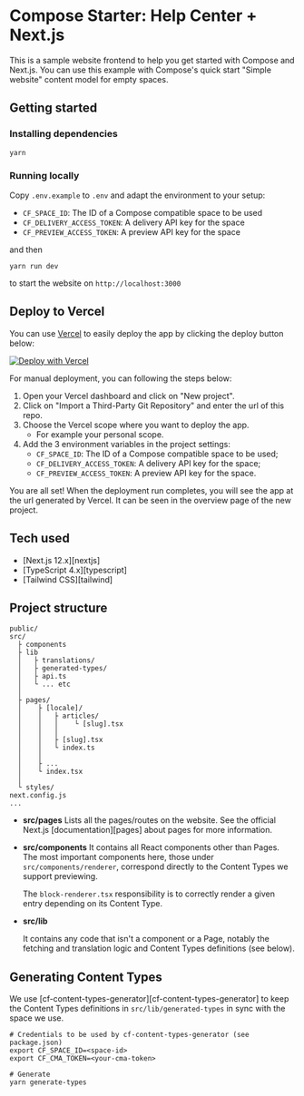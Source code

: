 # Compose Starter: Help Center + Next.js

This is a sample website frontend to help you get started with Compose and
Next.js. You can use this example with Compose's quick start "Simple website" content model for empty
spaces.

## Getting started

### Installing dependencies

```
yarn
```

### Running locally

Copy `.env.example` to `.env` and adapt the environment to your setup:

- `CF_SPACE_ID`: The ID of a Compose compatible space to be used
- `CF_DELIVERY_ACCESS_TOKEN`: A delivery API key for the space
- `CF_PREVIEW_ACCESS_TOKEN`: A preview API key for the space

and then

```
yarn run dev
```

to start the website on `http://localhost:3000`

## Deploy to Vercel

You can use [Vercel](https://vercel.com/) to easily deploy the app by clicking the deploy button below:

[![Deploy with Vercel](https://vercel.com/button)](https://vercel.com/new/clone?repository-url=https%3A%2F%2Fgithub.com%2Fcontentful%2Fcompose-starter-helpcenter-nextjs&env=CF_SPACE_ID,CF_DELIVERY_ACCESS_TOKEN,CF_PREVIEW_ACCESS_TOKEN&envDescription=Space%20ID%20and%20API%20Keys%20needed%20for%20the%20frontend%20to%20access%20your%20Contentful%20Space&envLink=https%3A%2F%2Fapp.contentful.com%2Fdeeplink%3Flink%3Dapi&project-name=contentful-compose-helpcenter-starter&repo-name=contentful-compose-helpcenter-starter)

For manual deployment, you can following the steps below:

1.  Open your Vercel dashboard and click on "New project".
2.  Click on "Import a Third-Party Git Repository" and enter the url of this repo.
3.  Choose the Vercel scope where you want to deploy the app.
    - For example your personal scope.
4.  Add the 3 environment variables in the project settings:
    - `CF_SPACE_ID`: The ID of a Compose compatible space to be used;
    - `CF_DELIVERY_ACCESS_TOKEN`: A delivery API key for the space;
    - `CF_PREVIEW_ACCESS_TOKEN`: A preview API key for the space.

You are all set! When the deployment run completes, you will see the app at the url generated by Vercel. It can be seen in the overview page of the new project.

## Tech used

- [Next.js 12.x][nextjs]
- [TypeScript 4.x][typescript]
- [Tailwind CSS][tailwind]

## Project structure

```
public/
src/
  ├ components
  ├ lib
  │   ├ translations/
  │   ├ generated-types/
  │   ├ api.ts
  │   └ ... etc
  │
  ├ pages/
  │    ├ [locale]/
  │    │   ├ articles/
  │    │   │    └ [slug].tsx
  │    │   │
  │    │   ├ [slug].tsx
  │    │   └ index.ts
  │    │
  │    ├ ...
  │    └ index.tsx
  │
  └ styles/
next.config.js
...
```

- **src/pages**
  Lists all the pages/routes on the website. See the official Next.js [documentation][pages] about pages for more information.

- **src/components**
  It contains all React components other than Pages. The most important components here, those under `src/components/renderer`, correspond directly to the Content Types we support previewing.

  The `block-renderer.tsx` responsibility is to correctly render a given entry depending on its Content Type.

- **src/lib**

  It contains any code that isn't a component or a Page, notably the fetching and translation logic and Content Types definitions (see below).

## Generating Content Types

We use [cf-content-types-generator][cf-content-types-generator] to keep the Content Types definitions in `src/lib/generated-types` in sync with the space we use.

```shell
# Credentials to be used by cf-content-types-generator (see package.json)
export CF_SPACE_ID=<space-id>
export CF_CMA_TOKEN=<your-cma-token>

# Generate
yarn generate-types
```
